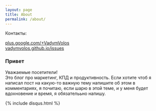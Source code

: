 ```yaml
---
layout: page
title: About
permalink: /about/
---
```

Контакты:

<a href="https://plus.google.com/+VadymVolos" target="_blank" rel="nofollow">plus.google.com/+VadymVolos</a> <br>
<a href="https://github.com/VadymVolos/vadymvolos.github.io/issues" target="_blank" rel="nofollow">vadymvolos.github.io/issues</a>


### Привет

Уважаемые посетители! 
<br>
Это блог про маркетинг, КПД и продуктивность.
Если хотите чтоб я написал пост на какую-то важную тему напишите об этом в комментариях, я почитаю, если шарю в этой теме, и у меня будет вдохновение и время, я обязателььно напишу.

<!--

<br>
Категории и Теги:

<a href="https://vadymvolos.github.io/blog/category/" target="_blank" rel="nofollow">vadymvolos.github.io/blog/category/</a> <br>
<a href="https://vadymvolos.github.io/blog/tag/" target="_blank" rel="nofollow">vadymvolos.github.io/blog/tag/</a>  
-->

{% include disqus.html %}
